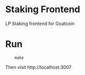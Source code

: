 # Staking Frontend

LP Staking frontend for Goatcoin

# Run

```
    make
```

Then visit http://localhost:3007
